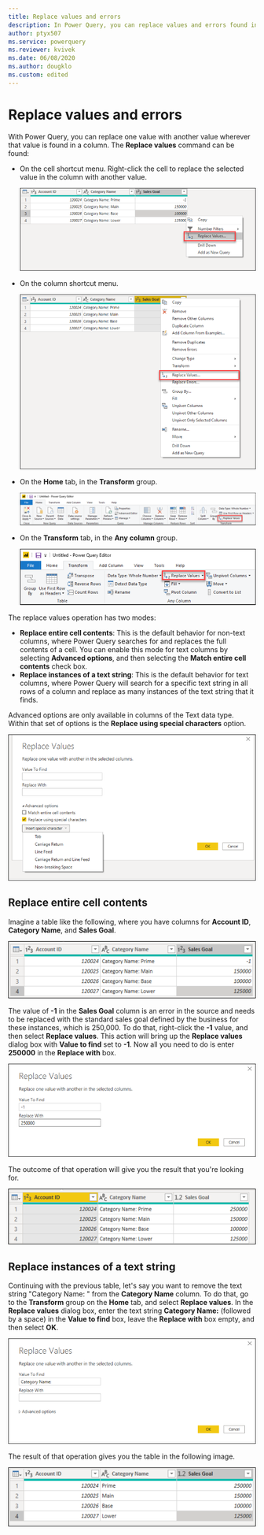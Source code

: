 ```yaml
---
title: Replace values and errors
description: In Power Query, you can replace values and errors found in one or multiple columns with a value of your choice. This article demonstrates how to do this transformation in Power Query.
author: ptyx507
ms.service: powerquery
ms.reviewer: kvivek
ms.date: 06/08/2020
ms.author: dougklo
ms.custom: edited
---
```


# Replace values and errors

With Power Query, you can replace one value with another value wherever that value is found in a column. The **Replace values** command can be found:

- On the cell shortcut menu. Right-click the cell to replace the selected value in the column with another value. 

   ![Shortcut menu for replacing the selected value.](images/me-replace-values-right-click.png "Shortcut menu for replacing the selected value")

- On the column shortcut menu.

   ![Shortcut menu for replacing the selected column.](images/me-replace-values-right-click-column.png "Shortcut menu for replacing the selected column")

- On the **Home** tab, in the **Transform** group.

   ![Replace values on the Home tab.](images/me-replace-values-home-tab.png "Replace values on the Home tab")

- On the **Transform** tab, in the **Any column** group.

   ![Replace values on the Transform tab.](images/me-replace-values-transform-tab.png "Replace values on the Transform tab")

The replace values operation has two modes:

- **Replace entire cell contents**: This is the default behavior for non-text columns, where Power Query searches for and replaces the full contents of a cell. You can enable this mode for text columns by selecting **Advanced options**, and then selecting the **Match entire cell contents** check box.
- **Replace instances of a text string**: This is the default behavior for text columns, where Power Query will search for a specific text string in all rows of a column and replace as many instances of the text string that it finds.

Advanced options are only available in columns of the Text data type. Within that set of options is the **Replace using special characters** option.

![Replace using special characters option.](images/me-replace-values-replace-using-special-characters.png "Replace using special characters option")

## Replace entire cell contents

Imagine a table like the following, where you have columns for **Account ID**, **Category Name**, and **Sales Goal**.

![Initial sample table with -1 in the first row of the Sales Goal column.](images/me-replace-values-original-table.png "Initial sample table with -1 in the first row of the Sales Goal column")

The value of **-1** in the **Sales Goal** column is an error in the source and needs to be replaced with the standard sales goal defined by the business for these instances, which is 250,000. To do that, right-click the **-1** value, and then select **Replace values**. This action will bring up the **Replace values** dialog box with **Value to find** set to **-1**. Now all you need to do is enter **250000** in the **Replace with** box.

![Replace values for a non-text column.](images/me-replace-values-numeric.png "Replace values for a non-text column")

The outcome of that operation will give you the result that you're looking for.

![Output sample table after the -1 value in the first row of the Sales Goal column was replaced with 250000.](images/me-replace-values-original-after-numeric-replace.png "Output sample table after the -1 value in the first row of the Sales Goal column was replaced with 250000")

## Replace instances of a text string

Continuing with the previous table, let's say you want to remove the text string "Category Name: " from the **Category Name** column. To do that, go to the **Transform** group on the **Home** tab, and select **Replace values**. In the **Replace values** dialog box, enter the text string **Category Name:** (followed by a space) in the **Value to find** box, leave the **Replace with** box empty, and then select **OK**.

![Replace values for a text column.](images/me-replace-values-text.png "Replace values for a text column")

The result of that operation gives you the table in the following image.

![Table with the Category Name: text removed from all rows of the Category Name column, leaving only the actual category name.](images/me-replace-values-final-table.png "Table with the Category Name: text removed from all rows of the Category Name column, leaving only the actual category name")
